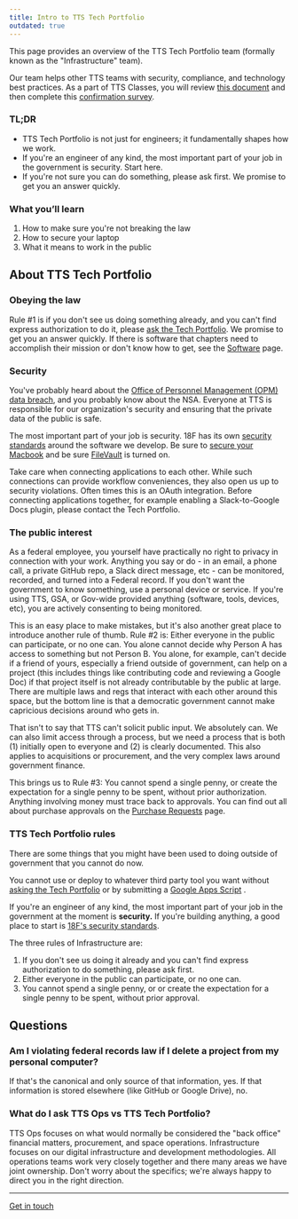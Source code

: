 ```yaml
---
title: Intro to TTS Tech Portfolio
outdated: true
---
```


This page provides an overview of the TTS Tech Portfolio team (formally known as the "Infrastructure" team).

Our team helps other TTS teams with security, compliance, and technology best practices. As a part of TTS Classes, you will review [this document](https://docs.google.com/document/d/1iQP1S_PbJyOaeTlPEpD9oxal3kgA0bb2YNYbN56fJSk/edit#) and then complete this [confirmation survey](https://goo.gl/forms/VP4Ci9Ed3r6UxG6H3).

### TL;DR

- TTS Tech Portfolio is not just for engineers; it fundamentally shapes how we work.
- If you're an engineer of any kind, the most important part of your job in the government is security. Start here.
- If you're not sure you can do something, please ask first. We promise to get you an answer quickly.

### What you’ll learn

1. How to make sure you're not breaking the law
2. How to secure your laptop
3. What it means to work in the public

## About TTS Tech Portfolio

### Obeying the law

Rule #1 is if you don't see us doing something already, and you can't find express authorization to do it, please [ask the Tech Portfolio]({{site.baseurl}}/tech-portfolio/#questions). We promise to get you an answer quickly. If there is software that chapters need to accomplish their mission or don't know how to get, see the [Software]({{site.baseurl}}/software/) page.

### Security

You've probably heard about the [Office of Personnel Management (OPM) data breach](https://en.wikipedia.org/wiki/Office_of_Personnel_Management_data_breach), and you probably know about the NSA. Everyone at TTS is responsible for our organization's security and ensuring that the private data of the public is safe.

The most important part of your job is security. 18F has its own [security standards](https://pages.18f.gov/before-you-ship/security/) around the software we develop. Be sure to [secure your Macbook]({{site.baseurl}}/equipment/#laptop) and be sure [FileVault](https://support.apple.com/en-us/HT204837) is turned on.

Take care when connecting applications to each other. While such connections can provide workflow conveniences, they also open us up to security violations. Often times this is an OAuth integration. Before connecting applications together, for example enabling a Slack-to-Google Docs plugin, please contact the Tech Portfolio.

### The public interest

As a federal employee, you yourself have practically no right to privacy in connection with your work. Anything you say or do - in an email, a phone call, a private GitHub repo, a Slack direct message, etc - can be monitored, recorded, and turned into a Federal record. If you don't want the government to know something, use a personal device or service. If you're using TTS, GSA, or Gov-wide provided anything (software, tools, devices, etc), you are actively consenting to being monitored.

This is an easy place to make mistakes, but it's also another great place to introduce another rule of thumb. Rule #2 is: Either everyone in the public can participate, or no one can. You alone cannot decide why Person A has access to something but not Person B. You alone, for example, can't decide if a friend of yours, especially a friend outside of government, can help on a project (this includes things like contributing code and reviewing a Google Doc) if that project itself is not already contributable by the public at large. There are multiple laws and regs that interact with each other around this space, but the bottom line is that a democratic government cannot make capricious decisions around who gets in.

That isn't to say that TTS can't solicit public input. We absolutely can. We can also limit access through a process, but we need a process that is both (1) initially open to everyone and (2) is clearly documented. This also applies to acquisitions or procurement, and the very complex laws around government finance.

This brings us to Rule #3: You cannot spend a single penny, or create the expectation for a single penny to be spent, without prior authorization. Anything involving money must trace back to approvals. You can find out all about purchase approvals on the [Purchase Requests]({{site.baseurl}}/purchase-requests/) page.

### TTS Tech Portfolio rules

There are some things that you might have been used to doing outside of government that you cannot do now.

You cannot use or deploy to whatever third party tool you want without [asking the Tech Portfolio]({{site.baseurl}}/tech-portfolio/#questions) or by submitting a [Google Apps Script]({{site.baseurl}}/google-drive/#google-apps-script) .

If you're an engineer of any kind, the most important part of your job in the government at the moment is **security.** If you're building anything, a good place to start is [18F's security standards](https://pages.18f.gov/before-you-ship/security/).

The three rules of Infrastructure are:

1. If you don't see us doing it already and you can't find express authorization to do something, please ask first.
2. Either everyone in the public can participate, or no one can.
3. You cannot spend a single penny, or or create the expectation for a single penny to be spent, without prior approval.

## Questions

### Am I violating federal records law if I delete a project from my personal computer?

If that's the canonical and only source of that information, yes. If that information is stored elsewhere (like GitHub or Google Drive), no.

### What do I ask TTS Ops vs TTS Tech Portfolio?

TTS Ops focuses on what would normally be considered the "back office" financial matters, procurement, and space operations. Infrastructure focuses on our digital infrastructure and development methodologies. All operations teams work very closely together and there many areas we have joint ownership. Don't worry about the specifics; we're always happy to direct you in the right direction.

---

[Get in touch]({{site.baseurl}}/tech-portfolio/#questions)

